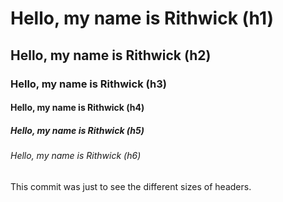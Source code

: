 # Hello, my name is Rithwick (h1)
## Hello, my name is Rithwick (h2)
### Hello, my name is Rithwick (h3)
#### Hello, my name is Rithwick (h4)
##### Hello, my name is Rithwick (h5)
###### Hello, my name is Rithwick (h6)
This commit was just to see the different sizes of headers. 
